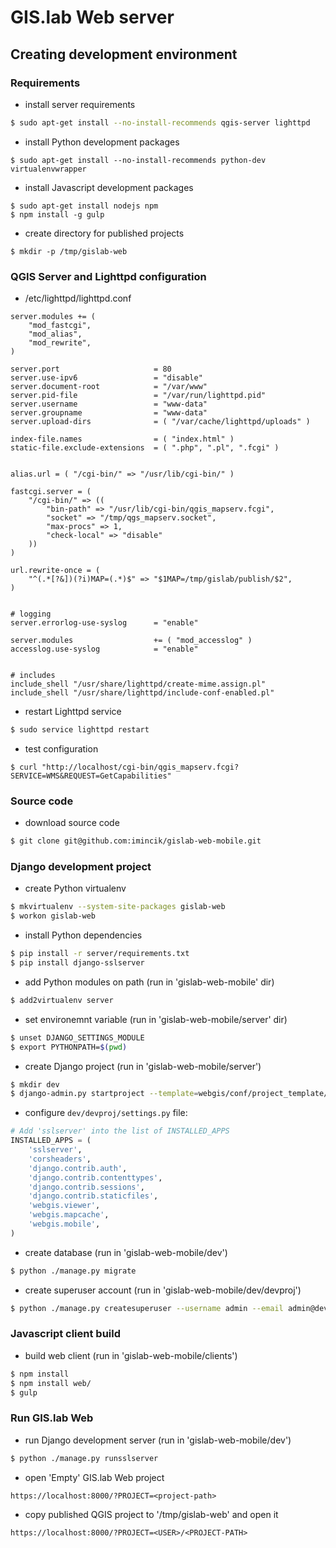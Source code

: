 # GIS.lab Web server

## Creating development environment

### Requirements
* install server requirements
```bash
$ sudo apt-get install --no-install-recommends qgis-server lighttpd
```

* install Python development packages
```
$ sudo apt-get install --no-install-recommends python-dev virtualenvwrapper
```

* install Javascript development packages
```
$ sudo apt-get install nodejs npm
$ npm install -g gulp
```

* create directory for published projects
```
$ mkdir -p /tmp/gislab-web
```

### QGIS Server and Lighttpd configuration
* /etc/lighttpd/lighttpd.conf
```
server.modules += (
    "mod_fastcgi",
    "mod_alias",
    "mod_rewrite",
)

server.port                     = 80
server.use-ipv6                 = "disable"
server.document-root            = "/var/www"
server.pid-file                 = "/var/run/lighttpd.pid"
server.username                 = "www-data"
server.groupname                = "www-data"
server.upload-dirs              = ( "/var/cache/lighttpd/uploads" )

index-file.names                = ( "index.html" )
static-file.exclude-extensions  = ( ".php", ".pl", ".fcgi" )


alias.url = ( "/cgi-bin/" => "/usr/lib/cgi-bin/" )

fastcgi.server = (
    "/cgi-bin/" => ((
        "bin-path" => "/usr/lib/cgi-bin/qgis_mapserv.fcgi",
        "socket" => "/tmp/qgs_mapserv.socket",
        "max-procs" => 1,
        "check-local" => "disable"
    ))
)

url.rewrite-once = (
    "^(.*[?&])(?i)MAP=(.*)$" => "$1MAP=/tmp/gislab/publish/$2",
)


# logging
server.errorlog-use-syslog      = "enable"

server.modules                  += ( "mod_accesslog" )
accesslog.use-syslog            = "enable"


# includes
include_shell "/usr/share/lighttpd/create-mime.assign.pl"
include_shell "/usr/share/lighttpd/include-conf-enabled.pl"
```

* restart Lighttpd service
```bash
$ sudo service lighttpd restart
```

* test configuration
```
$ curl "http://localhost/cgi-bin/qgis_mapserv.fcgi?SERVICE=WMS&REQUEST=GetCapabilities"
```

### Source code
* download source code
```bash
$ git clone git@github.com:imincik/gislab-web-mobile.git
```

### Django development project
* create Python virtualenv
```bash
$ mkvirtualenv --system-site-packages gislab-web
$ workon gislab-web
```

* install Python dependencies
```bash
$ pip install -r server/requirements.txt
$ pip install django-sslserver
```

* add Python modules on path (run in 'gislab-web-mobile' dir)
```bash
$ add2virtualenv server
```

* set environemnt variable (run in 'gislab-web-mobile/server' dir)
```bash
$ unset DJANGO_SETTINGS_MODULE
$ export PYTHONPATH=$(pwd)
```

* create Django project (run in 'gislab-web-mobile/server')
```bash
$ mkdir dev
$ django-admin.py startproject --template=webgis/conf/project_template/ devproj dev
```

* configure `dev/devproj/settings.py` file:
```python
# Add 'sslserver' into the list of INSTALLED_APPS
INSTALLED_APPS = (
    'sslserver',
    'corsheaders',
    'django.contrib.auth',
    'django.contrib.contenttypes',
    'django.contrib.sessions',
    'django.contrib.staticfiles',
    'webgis.viewer',
    'webgis.mapcache',
    'webgis.mobile',
)
```

* create database (run in 'gislab-web-mobile/dev')
```bash
$ python ./manage.py migrate
```

* create superuser account (run in 'gislab-web-mobile/dev/devproj')
```bash
$ python ./manage.py createsuperuser --username admin --email admin@dev.io
```

### Javascript client build
* build web client (run in 'gislab-web-mobile/clients')
```bash
$ npm install
$ npm install web/
$ gulp
```

### Run GIS.lab Web
* run Django development server (run in 'gislab-web-mobile/dev')
```bash
$ python ./manage.py runsslserver
```

* open 'Empty' GIS.lab Web project
```
https://localhost:8000/?PROJECT=<project-path>
```

* copy published QGIS project to '/tmp/gislab-web' and open it
```
https://localhost:8000/?PROJECT=<USER>/<PROJECT-PATH>
```
